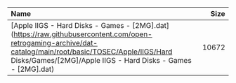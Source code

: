 |Name|Size|
|:---|---:|
|[Apple IIGS - Hard Disks - Games - [2MG].dat](https://raw.githubusercontent.com/open-retrogaming-archive/dat-catalog/main/root/basic/TOSEC/Apple/IIGS/Hard Disks/Games/[2MG]/Apple IIGS - Hard Disks - Games - [2MG].dat)|10672|

